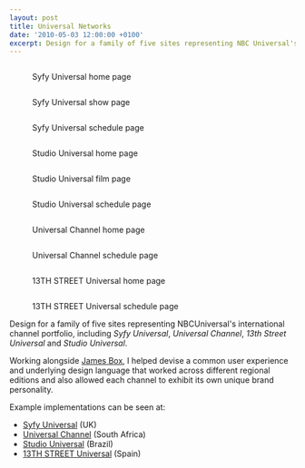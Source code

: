 ```yaml
---
layout: post
title: Universal Networks
date: '2010-05-03 12:00:00 +0100'
excerpt: Design for a family of five sites representing NBC Universal's international channel portfolio.
---
```

<div class="slides">
    <figure class="slideshow">
        <img src="/assets/portfolio/universal_networks/0.jpg" alt=""/>
        <figcaption>
            <p>Syfy Universal home page</p>
        </figcaption>
    </figure>
    <figure>
        <img src="/assets/portfolio/universal_networks/1.jpg" alt=""/>
        <figcaption>
            <p>Syfy Universal show page</p>
        </figcaption>
    </figure>
    <figure>
        <img src="/assets/portfolio/universal_networks/2.jpg" alt=""/>
        <figcaption>
            <p>Syfy Universal schedule page</p>
        </figcaption>
    </figure>
    <figure>
        <img src="/assets/portfolio/universal_networks/3.jpg" alt=""/>
        <figcaption>
            <p>Studio Universal home page</p>
        </figcaption>
    </figure>
    <figure>
        <img src="/assets/portfolio/universal_networks/4.jpg" alt=""/>
        <figcaption>
            <p>Studio Universal film page</p>
        </figcaption>
    </figure>
    <figure>
        <img src="/assets/portfolio/universal_networks/5.jpg" alt=""/>
        <figcaption>
            <p>Studio Universal schedule page</p>
        </figcaption>
    </figure>
    <figure>
        <img src="/assets/portfolio/universal_networks/6.jpg" alt=""/>
        <figcaption>
            <p>Universal Channel home page</p>
        </figcaption>
    </figure>
    <figure>
        <img src="/assets/portfolio/universal_networks/7.jpg" alt=""/>
        <figcaption>
            <p>Universal Channel schedule page</p>
        </figcaption>
    </figure>
    <figure>
        <img src="/assets/portfolio/universal_networks/8.jpg" alt=""/>
        <figcaption>
            <p>13TH STREET Universal home page</p>
        </figcaption>
    </figure>
    <figure>
        <img src="/assets/portfolio/universal_networks/9.jpg" alt=""/>
        <figcaption>
            <p>13TH STREET Universal schedule page</p>
        </figcaption>
    </figure>
</div>

Design for a family of five sites representing NBCUniversal's international channel portfolio, including <cite>Syfy Universal</cite>, <cite>Universal Channel</cite>, <cite>13th Street Universal</cite> and <cite>Studio Universal</cite>.

Working alongside [James Box][1], I helped devise a common user experience and underlying design language that worked across different regional editions and also allowed each channel to exhibit its own unique brand personality.

Example implementations can be seen at:

* [Syfy Universal][2] (UK)
* [Universal Channel][3] (South Africa)
* [Studio Universal][4] (Brazil)
* [13TH STREET Universal][5] (Spain)

[1]: http://clearleft.com/is/james-box/
[2]: http://syfy.co.uk/
[3]: http://universalchannel.co.za/
[4]: http://br.studiouniversal.com/
[5]: http://calle13universal.es/